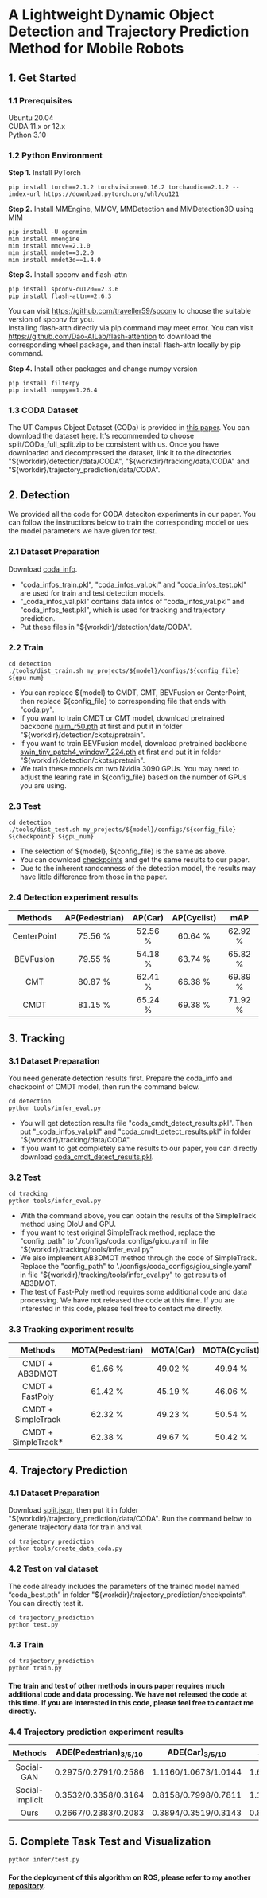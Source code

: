 # A Lightweight Dynamic Object Detection and Trajectory Prediction Method for Mobile Robots

## 1. Get Started
### 1.1 Prerequisites
Ubuntu 20.04 \
CUDA 11.x or 12.x \
Python 3.10

### 1.2 Python Environment
**Step 1.**  Install PyTorch
```shell
pip install torch==2.1.2 torchvision==0.16.2 torchaudio==2.1.2 --index-url https://download.pytorch.org/whl/cu121
```

**Step 2.**  Install MMEngine, MMCV, MMDetection and MMDetection3D using MIM
```shell
pip install -U openmim
mim install mmengine
mim install mmcv==2.1.0
mim install mmdet==3.2.0
mim install mmdet3d==1.4.0
```

**Step 3.**  Install spconv and flash-attn
```shell
pip install spconv-cu120==2.3.6
pip install flash-attn==2.6.3
```
You can visit https://github.com/traveller59/spconv to choose the suitable version of spconv for you.  
Installing flash-attn directly via pip command may meet error. You can visit https://github.com/Dao-AILab/flash-attention to download the corresponding wheel package, and then install flash-attn locally by pip command.

**Step 4.**  Install other packages and change numpy version
```shell
pip install filterpy
pip install numpy==1.26.4
```

### 1.3 CODA Dataset
The UT Campus Object Dataset (CODa) is provided in [this paper](https://arxiv.org/pdf/2309.13549). You can download the dataset [here](https://web.corral.tacc.utexas.edu/texasrobotics/web_CODa). It's recommended to choose split/CODa_full_split.zip to be consistent with us. Once you have downloaded and decompressed the dataset, link it to the directories "\${workdir}/detection/data/CODA", "\${workdir}/tracking/data/CODA" and "\${workdir}/trajectory_prediction/data/CODA".  

## 2. Detection
We provided all the code for CODA deteciton experiments in our paper. You can follow the instructions below to train the corresponding model or ues the model parameters we have given for test.  

### 2.1 Dataset Preparation
Download [coda_info](https://drive.google.com/drive/folders/1mDJrAE1o7uuFm7XMZn1EDI_BLQ6vDH6m?usp=sharing).    
* "coda_infos_train.pkl", "coda_infos_val.pkl" and "coda_infos_test.pkl" are used for train and test detection models.  
* "_coda_infos_val.pkl" contains data infos of "coda_infos_val.pkl" and "coda_infos_test.pkl", which is used for tracking and trajectory prediction.  
* Put these files in "\${workdir}/detection/data/CODA".  

### 2.2 Train
```shell
cd detection
./tools/dist_train.sh my_projects/${model}/configs/${config_file} ${gpu_num}
```
* You can replace \${model} to CMDT, CMT, BEVFusion or CenterPoint, then replace \${config_file} to corresponding file that ends with "coda.py".  
* If you want to train CMDT or CMT model, download pretrained backbone [nuim_r50.pth](https://drive.google.com/drive/folders/1PXP8glbf5VoRDix-hlE0TBfx-48icKI7?usp=sharing) at first and put it in folder "\${workdir}/detection/ckpts/pretrain".  
* If you want to train BEVFusion model, download pretrained backbone [swin_tiny_patch4_window7_224.pth](https://drive.google.com/drive/folders/1PXP8glbf5VoRDix-hlE0TBfx-48icKI7?usp=sharing) at first and put it in folder "\${workdir}/detection/ckpts/pretrain".  
* We train these models on two Nvidia 3090 GPUs. You may need to adjust the learing rate in \${config_file} based on the number of GPUs you are using.  

### 2.3 Test
```shell
cd detection
./tools/dist_test.sh my_projects/${model}/configs/${config_file} ${checkpoint} ${gpu_num}
```
* The selection of \${model}, \${config_file} is the same as above.  
* You can download [checkpoints](https://drive.google.com/drive/folders/1PXP8glbf5VoRDix-hlE0TBfx-48icKI7?usp=sharing) and get the same results to our paper.  
* Due to the inherent randomness of the detection model, the results may have little difference from those in the paper.

### 2.4 Detection experiment results
|     Methods     | AP(Pedestrian) |   AP(Car)   | AP(Cyclist) |    mAP    |
| :-------------: | :------------: | :---------: | :---------: | :-------: |
|   CenterPoint   |     75.56 %    |   52.56 %   |   60.64 %   |  62.92 %  |
|    BEVFusion    |     79.55 %    |   54.18 %   |   63.74 %   |  65.82 %  |
|       CMT       |     80.87 %    |   62.41 %   |   66.38 %   |  69.89 %  |
|      CMDT       |     81.15 %    |   65.24 %   |   69.38 %   |  71.92 %  |
              
## 3. Tracking
### 3.1 Dataset Preparation
You need generate detection results first. Prepare the coda_info and checkpoint of CMDT model, then run the command below.  
```shell
cd detection
python tools/infer_eval.py
```
* You will get detection results file "coda_cmdt_detect_results.pkl". Then put "_coda_infos_val.pkl" and "coda_cmdt_detect_results.pkl" in folder "\${workdir}/tracking/data/CODA".  
* If you want to get completely same results to our paper, you can directly download [coda_cmdt_detect_results.pkl](https://drive.google.com/file/d/1jabTtM--clYnxRRlyjw6pLsLPQQM1gLv/view?usp=sharing).

### 3.2 Test
```shell
cd tracking
python tools/infer_eval.py
```
* With the command above, you can obtain the results of the SimpleTrack method using DIoU and GPU.  
* If you want to test original SimpleTrack method, replace the "config_path" to './configs/coda_configs/giou.yaml' in file "\${workdir}/tracking/tools/infer_eval.py"  
* We also implement AB3DMOT method through the code of SimpleTrack. Replace the "config_path" to './configs/coda_configs/giou_single.yaml' in file "\${workdir}/tracking/tools/infer_eval.py" to get results of AB3DMOT.  
* The test of Fast-Poly method requires some additional code and data processing. We have not released the code at this time. If you are interested in this code, please feel free to contact me directly.  

### 3.3 Tracking experiment results
|       Methods       | MOTA(Pedestrian) |   MOTA(Car)   | MOTA(Cyclist) |    mMOTA    |
| :-----------------: | :--------------: | :-----------: | :-----------: | :---------: |
|   CMDT + AB3DMOT    |      61.66 %     |    49.02 %    |    49.94 %    |   53.54 %   |
|   CMDT + FastPoly   |      61.42 %     |    45.19 %    |    46.06 %    |   50.89 %   |
| CMDT + SimpleTrack  |      62.32 %     |    49.23 %    |    50.54 %    |   54.03 %   |
| CMDT + SimpleTrack* |      62.38 %     |    49.67 %    |    50.42 %    |   54.16 %   |

## 4. Trajectory Prediction
### 4.1 Dataset Preparation
Download [split.json](https://drive.google.com/drive/folders/1mDJrAE1o7uuFm7XMZn1EDI_BLQ6vDH6m?usp=sharing), then put it in folder "\${workdir}/trajectory_prediction/data/CODA". Run the command below to generate trajectory data for train and val.  
```shell
cd trajectory_prediction
python tools/create_data_coda.py
```

### 4.2 Test on val dataset
The code already includes the parameters of the trained model named “coda_best.pth” in folder "\${workdir}/trajectory_prediction/checkpoints". You can directly test it.  
```shell
cd trajectory_prediction
python test.py
```

### 4.3 Train
```shell
cd trajectory_prediction
python train.py
```

#### The train and test of other methods in ours paper requires much additional code and data processing. We have not released the code at this time. If you are interested in this code, please feel free to contact me directly.  

### 4.4 Trajectory prediction experiment results
|     Methods     | ADE(Pedestrian)<sub>3/5/10 | ADE(Car)<sub>3/5/10 | ADE(Cyclist)<sub>3/5/10| FDE(Pedestrian)<sub>3/5/10 | FDE(Car)<sub>3/5/10 | FDE(Cyclist)<sub>3/5/10|
| :-------------: | :------------: | :------------: | :------------: | :------------: | :------------: | :------------: |
|   Social-GAN    | 0.2975/0.2791/0.2586 | 1.1160/1.0673/1.0144 | 1.6706/1.5358/1.3866 | 0.5218/0.4821/0.4369 | 2.0744/1.9656/1.8502 | 3.2201/2.9324/2.6106 |
| Social-Implicit | 0.3532/0.3358/0.3164 | 0.8158/0.7998/0.7811 | 1.1291/1.1107/1.0889 | 0.6175/0.5816/0.5402 | 1.5213/1.4878/1.4473 | 2.1216/2.0855/2.0399 |
|      Ours       | 0.2667/0.2383/0.2083 | 0.3894/0.3519/0.3143 | 0.8490/0.7785/0.7174 | 0.4664/0.4058/0.3390 | 0.6977/0.6138/0.5229 | 1.7548/1.5888/1.4520 |

## 5. Complete Task Test and Visualization
```shell
python infer/test.py
```

#### For the deployment of this algorithm on ROS, please refer to my another [repository](https://github.com/TossherO/ros_packages).
